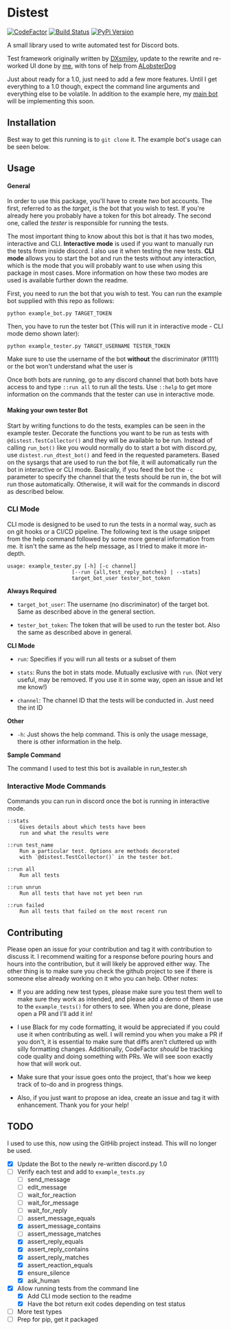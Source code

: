 # Distest

[![CodeFactor](https://www.codefactor.io/repository/github/jakecover/distest/badge/?style=flat-square)](https://www.codefactor.io/repository/github/jakecover/distest/overview/?style=flat-square)
[![Build Status](https://img.shields.io/travis/JakeCover/distest/develop.svg?style=flat-square)](https://travis-ci.org/JakeCover/distest)
[![PyPi Version](https://img.shields.io/pypi/v/distest.svg?style=flat-square
)](https://pypi.org/project/distest)



A small library used to write automated test for Discord bots.

Test framework originally written by [DXsmiley](https://github.com/DXsmiley), update to the rewrite and re-worked UI done by [me](https://github.com/JakeCover), with tons of help from [ALobsterDog](https://github.com/ALobsterDog)

Just about ready for a 1.0, just need to add a few more features. Until I get everything to a 1.0 though, expect the command line arguments and everything else to be volatile. In addition to the example here, my [main bot](https://github.com/JakeCover/ReplyBot) will be implementing this soon.

## Installation

Best way to get this running is to `git clone` it. The example bot's usage can be seen below.

## Usage

#### General
In order to use this package, you'll have to create *two* bot accounts. The first, referred to as the *target*, is the bot that you wish to test. If you're already here you probably have a token for this bot already. The second one, called the *tester* is responsible for running the tests.

The most important thing to know about this bot is that it has two modes, interactive and CLI. **Interactive mode** is used if you want to manually run the tests from inside discord. I also use it when testing the new tests. **CLI mode** allows you to start the bot and run the tests without any interaction, which is the mode that you will probably want to use when using this package in most cases. More information on how these two modes are used is available further down the readme.

First, you need to run the bot that you wish to test. You can run the example bot supplied with this repo as follows:
```
python example_bot.py TARGET_TOKEN
```

Then, you have to run the tester bot (This will run it in interactive mode - CLI mode demo shown later):
```
python example_tester.py TARGET_USERNAME TESTER_TOKEN
```

Make sure to use the username of the bot **without** the discriminator (#1111) or the bot won't understand what the user is

Once both bots are running, go to any discord channel that both bots have access to and type `::run all` to run all the tests. Use `::help` to get more information on the commands that the tester can use in interactive mode.

#### Making your own tester Bot
Start by writing functions to do the tests, examples can be seen in the example tester. Decorate the functions you want to be run as tests with `@distest.TestCollector()` and they will be available to be run. Instead of calling `run_bot()` like you would normally do to start a bot with discord.py, use `distest.run_dtest_bot()` and feed in the requested parameters. Based on the sysargs that are used to run the bot file, it will automatically run the bot in interactive or CLI mode. Basically, if you feed the bot the `-c` parameter to specify the channel that the tests should be run in, the bot will run those automatically. Otherwise, it will wait for the commands in discord as described below. 

### CLI Mode
CLI mode is designed to be used to run the tests in a normal way, such as on git hooks or a CI/CD pipeline. The following text is the usage snippet from the help command followed by some more general information from me. It isn't the same as the help message, as I tried to make it more in-depth. 

    usage: example_tester.py [-h] [-c channel]
                         [--run {all,test_reply_matches} | --stats]
                         target_bot_user tester_bot_token
                         

**Always Required**

- `target_bot_user`: The username (no discriminator) of the target bot. Same as described above in the general section.

- `tester_bot_token`: The token that will be used to run the tester bot. Also the same as described above in general.

**CLI Mode**

- `run`: Specifies if you will run all tests or a subset of them

- `stats`: Runs the bot in stats mode. Mutually exclusive with `run`. (Not very useful, may be removed. If you use it in some way, open an issue and let me know!)

- `channel`: The channel ID that the tests will be conducted in. Just need the int ID

**Other**

- `-h`: Just shows the help command. This is only the usage message, there is other information in the help.

**Sample Command**

The command I used to test this bot is available in run_tester.sh


### Interactive Mode Commands
Commands you can run in discord once the bot is running in interactive mode.

    ::stats
        Gives details about which tests have been
        run and what the results were

    ::run test_name
        Run a particular test. Options are methods decorated 
        with `@distest.TestCollector()` in the tester bot.

    ::run all
        Run all tests

    ::run unrun
        Run all tests that have not yet been run

    ::run failed
        Run all tests that failed on the most recent run


## Contributing
Please open an issue for your contribution and tag it with contribution to discuss it. I recommend waiting for a response before pouring hours and hours into the contribution, but it will likely be approved either way. The other thing is to make sure you check the github project to see if there is someone else already working on it who you can help. Other notes:

* If you are adding new test types, please make sure you test them well to make sure they work as intended, and please add a demo of them in use to the `example_tests()` for others to see. When you are done, please open a PR and I'll add it in!

* I use Black for my code formatting, it would be appreciated if you could use it when contributing as well. I will remind you when you make a PR if you don't, it is essential to make sure that diffs aren't cluttered up with silly formatting changes. Additionally, CodeFactor *should* be tracking code quality and doing something with PRs. We will see soon exactly how that will work out.

* Make sure that your issue goes onto the project, that's how we keep track of to-do and in progress things.

* Also, if you just want to propose an idea, create an issue and tag it with enhancement. Thank you for your help!




## TODO

I used to use this, now using the GitHib project instead. This will no longer be used.

- [x] Update the Bot to the newly re-written discord.py 1.0
- [ ] Verify each test and add to `example_tests.py`
    - [ ] send_message
    - [ ] edit_message
    - [ ] wait_for_reaction
    - [ ] wait_for_message
    - [ ] wait_for_reply
    - [ ] assert_message_equals
    - [x] assert_message_contains
    - [ ] assert_message_matches
    - [x] assert_reply_equals
    - [x] assert_reply_contains
    - [x] assert_reply_matches
    - [x] assert_reaction_equals
    - [x] ensure_silence
    - [x] ask_human
- [x] Allow running tests from the command line
    - [x] Add CLI mode section to the readme
    - [x] Have the bot return exit codes depending on test status
- [ ] More test types
- [ ] Prep for pip, get it packaged